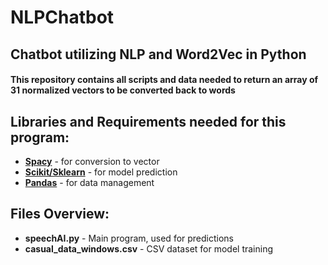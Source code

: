 # NLPChatbot
## Chatbot utilizing NLP and Word2Vec in Python
#### This repository contains all scripts and data needed to return an array of 31 normalized vectors to be converted back to words

## Libraries and Requirements needed for this program:
- **[Spacy](https://spacy.io/)** - for conversion to vector
- **[Scikit/Sklearn](https://scikit-learn.org/stable/)** - for model prediction
- **[Pandas](https://pandas.pydata.org/)** - for data management

## Files Overview:
- **speechAI.py** - Main program, used for predictions
- **casual_data_windows.csv** - CSV dataset for model training
